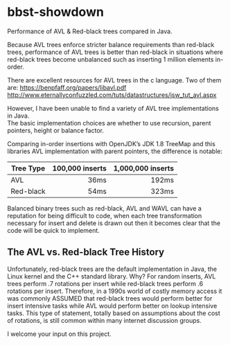 # bbst-showdown
Performance of AVL &amp; Red-black trees compared in Java.

Because AVL trees enforce stricter balance requirements than red-black trees, performance of AVL trees is better than red-black in situations where 
red-black trees become unbalanced such as inserting 1 million elements in-order.

There are excellent resources for AVL trees in the c language.  Two of them are:
https://benpfaff.org/papers/libavl.pdf
http://www.eternallyconfuzzled.com/tuts/datastructures/jsw_tut_avl.aspx

However, I have been unable to find a variety of AVL tree implementations in Java.  
The basic implementation choices are whether to use recursion, parent pointers, height or balance factor.

Comparing in-order insertions with OpenJDK’s JDK 1.8 TreeMap and this libraries AVL implementation with parent pointers, the difference is notable:

| Tree Type  | 100,000 inserts | 1,000,000 inserts |
| --- | ---: | ---:|
| AVL  | 36ms  | 192ms |
| Red-black  | 54ms  | 323ms |

Balanced binary trees such as red-black, AVL and WAVL can have a reputation for being difficult to code, when each tree transformation necessary for insert and delete is
drawn out then it becomes clear that the code will be quick to implement.

## The AVL vs. Red-black Tree History

Unfortunately, red-black trees are the default implementation in Java, the Linux kernel and the C++ standard library.  Why? For random inserts, 
AVL trees perform .7 rotations per insert while red-black trees perform .6 rotations per insert.  Therefore, in a 1990s world of costly memory
access it was commonly ASSUMED that red-black trees would perform better for insert intensive tasks while AVL would perform better on lookup intensive
tasks. This type of statement, totally based on assumptions about the cost of rotations, is still common within many internet discussion groups.

I welcome your input on this project.